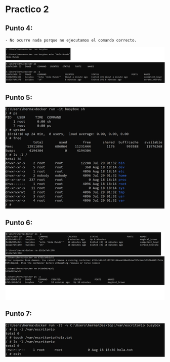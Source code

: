 # Practico 2

## Punto 4:
    - No ocurre nada porque no ejecutamos el comando correcto.
![image](./Imagenes/Punto4.png)

## Punto 5:
![image](./Imagenes/Punto5.png)

## Punto 6:
![image](./Imagenes/Punto6.png)

## Punto 7:
![image](./Imagenes/Punto7.png)